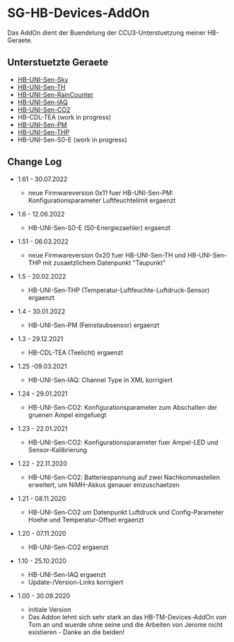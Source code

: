 
# SG-HB-Devices-AddOn

Das AddOn dient der Buendelung der CCU3-Unterstuetzung meiner HB-Geraete.


## Unterstuetzte Geraete

- [HB-UNI-Sen-Sky](https://github.com/HMSteve/HB-UNI-Sen-Sky/tree/master)
- [HB-UNI-Sen-TH](https://github.com/HMSteve/HB-UNI-Sen-TH/tree/master)
- [HB-UNI-Sen-RainCounter](https://github.com/HMSteve/HB-UNI-Sen-RainCounter/tree/master)
- [HB-UNI-Sen-IAQ](https://github.com/HMSteve/HB-UNI-Sen-IAQ)
- [HB-UNI-Sen-CO2](https://github.com/HMSteve/HB-UNI-Sen-CO2)
- HB-CDL-TEA (work in progress)
- [HB-UNI-Sen-PM](https://github.com/HMSteve/HB-UNI-Sen-PM/tree/master)
- [HB-UNI-Sen-THP](https://github.com/HMSteve/HB-UNI-Sen-THP/tree/master)
- HB-UNI-Sen-S0-E (work in progress)


## Change Log
- 1.61 - 30.07.2022
  - neue Firmwareversion 0x11 fuer HB-UNI-Sen-PM: Konfigurationsparameter Luftfeuchtelimit ergaenzt

- 1.6 - 12.06.2022
  - HB-UNI-Sen-S0-E (S0-Energiezaehler) ergaenzt

- 1.51 - 06.03.2022
  - neue Firmwareversion 0x20 fuer HB-UNI-Sen-TH und HB-UNI-Sen-THP mit zusaetzlichem Datenpunkt "Taupunkt"

- 1.5 - 20.02.2022
  - HB-UNI-Sen-THP (Temperatur-Luftfeuchte-Luftdruck-Sensor) ergaenzt

- 1.4 - 30.01.2022
  - HB-UNI-Sen-PM (Feinstaubsensor) ergaenzt

- 1.3 - 29.12.2021
  - HB-CDL-TEA (Teelicht) ergaenzt

- 1.25 -09.03.2021
  - HB-UNI-Sen-IAQ: Channel Type in XML korrigiert

- 1.24 - 29.01.2021
  - HB-UNI-Sen-CO2: Konfigurationsparameter zum Abschalten der gruenen Ampel eingefuegt

- 1.23 - 22.01.2021
  - HB-UNI-Sen-CO2: Konfigurationsparameter fuer Ampel-LED und Sensor-Kalibrierung

- 1.22 - 22.11.2020
  - HB-UNI-Sen-CO2: Batteriespannung auf zwei Nachkommastellen erweitert, um NiMH-Akkus genauer einzuschaetzen

- 1.21 - 08.11.2020
  - HB-UNI-Sen-CO2 um Datenpunkt Luftdruck und Config-Parameter Hoehe und Temperatur-Offset ergaenzt

- 1.20 - 07.11.2020
  - HB-UNI-Sen-CO2 ergaenzt

- 1.10 - 25.10.2020
  - HB-UNI-Sen-IAQ ergaenzt
  - Update-/Version-Links korrigiert

- 1.00 - 30.09.2020
  - initiale Version
  - Das Addon lehnt sich sehr stark an das HB-TM-Devices-AddOn von Tom an und wuerde ohne seine und die Arbeiten von Jerome nicht existieren - Danke an die beiden!
